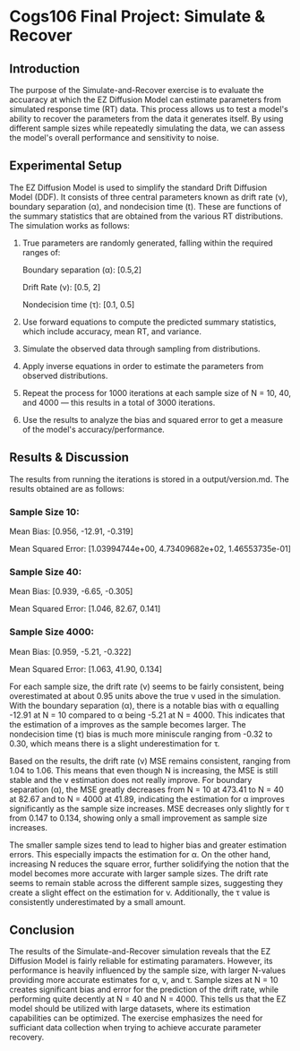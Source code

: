 # Cogs106 Final Project: Simulate & Recover 


## Introduction
The purpose of the Simulate-and-Recover exercise is to evaluate the accuaracy at which the EZ Diffusion Model can estimate parameters from simulated response time (RT) data. This process allows us to test a model's ability to recover the parameters 
from the data it generates itself. By using different sample sizes while repeatedly simulating the data, we can assess the model's overall performance and sensitivity to noise.

## Experimental Setup
The EZ Diffusion Model is used to simplify the standard Drift Diffusion Model (DDF). It consists of three central parameters known as drift rate (ν), boundary separation (α), and nondecision time (t). These are functions of the summary statistics that are obtained from the various RT distributions. The simulation works as follows:

1. True parameters are randomly generated, falling within the required ranges of:

   Boundary separation (α): [0.5,2]


   Drift Rate (ν): [0.5, 2]


   Nondecision time (τ): [0.1, 0.5]


3. Use forward equations to compute the predicted summary statistics, which include accuracy, mean RT, and variance.
4. Simulate the observed data through sampling from distributions.
5. Apply inverse equations in order to estimate the parameters from observed distributions.
6. Repeat the process for 1000 iterations at each sample size of N = 10, 40, and 4000 — this results in a total of 3000 iterations.
7. Use the results to analyze the bias and squared error to get a measure of the model's accuracy/performance.

## Results & Discussion
The results from running the iterations is stored in a output/version.md. The results obtained are as follows:

### Sample Size 10:

Mean Bias: [0.956, -12.91, -0.319]

Mean Squared Error: [1.03994744e+00, 4.73409682e+02, 1.46553735e-01]

### Sample Size 40:

Mean Bias: [0.939, -6.65, -0.305]

Mean Squared Error: [1.046, 82.67, 0.141]

### Sample Size 4000:

Mean Bias: [0.959, -5.21, -0.322]

Mean Squared Error: [1.063, 41.90, 0.134]

For each sample size, the drift rate (ν) seems to be fairly consistent, being overestimated at about 0.95 units above the true ν used in the simulation. With the boundary separation (α), there is a notable bias with α equalling -12.91 at N = 10 compared to α being -5.21 at N = 4000. This indicates that the estimation of a improves as the sample becomes larger. The nondecision time (τ) bias is much more miniscule ranging from -0.32 to 0.30, which means there is a slight underestimation for τ. 

Based on the results, the drift rate (ν) MSE remains consistent, ranging from 1.04 to 1.06. This means that even though N is increasing, the MSE is still stable and the ν estimation does not really improve. For boundary separation (α), the MSE greatly decreases from N = 10 at 473.41 to N = 40 at 82.67 and to N = 4000 at 41.89, indicating the estimation for α improves significantly as the sample size increases. MSE decreases only slightly for τ from 0.147 to 0.134, showing only a small improvement as sample size increases. 

The smaller sample sizes tend to lead to higher bias and greater estimation errors. This especially impacts the estimation for α. On the other hand, increasing N reduces the square error, further solidifying the notion that the model becomes more accurate with larger sample sizes. The drift rate seems to remain stable across the different sample sizes, suggesting they create a slight effect on the estimation for ν. Additionally, the τ value is consistently underestimated by a small amount. 

## Conclusion
The results of the Simulate-and-Recover simulation reveals that the EZ Diffusion Model is fairly reliable for estimating paramaters. However, its performance is heavily influenced by the sample size, with larger N-values providing more accurate estimates for α, ν, and τ. Sample sizes at N = 10 creates significant bias and error for the prediction of the drift rate, while performing quite decently at N = 40 and N = 4000. This tells us that the EZ model should be utilized with large datasets, where its estimation capabilities can be optimized. The exercise emphasizes the need for sufficiant data collection when trying to achieve accurate parameter recovery. 


